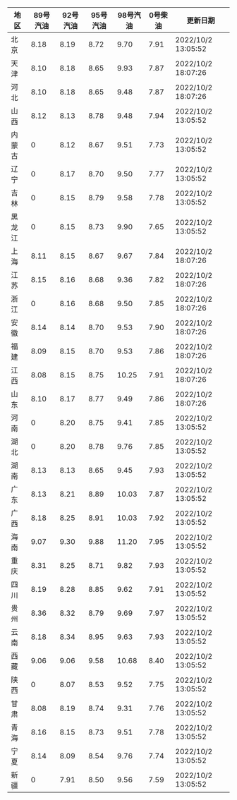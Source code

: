 | 地区 | 89号汽油 | 92号汽油 | 95号汽油 | 98号汽油 | 0号柴油 | 更新日期 |
| --- | --- | --- | --- | --- | --- | --- |
| 北京 | 8.18 | 8.19 | 8.72 | 9.70 | 7.91 | 2022/10/2 13:05:52 |
| 天津 | 8.10 | 8.18 | 8.65 | 9.93 | 7.87 | 2022/10/2 18:07:26 |
| 河北 | 8.10 | 8.18 | 8.65 | 9.48 | 7.87 | 2022/10/2 18:07:26 |
| 山西 | 8.12 | 8.13 | 8.78 | 9.48 | 7.94 | 2022/10/2 13:05:52 |
| 内蒙古 | 0 | 8.12 | 8.67 | 9.51 | 7.73 | 2022/10/2 13:05:52 |
| 辽宁 | 0 | 8.17 | 8.70 | 9.50 | 7.77 | 2022/10/2 13:05:52 |
| 吉林 | 0 | 8.15 | 8.79 | 9.58 | 7.78 | 2022/10/2 13:05:52 |
| 黑龙江 | 0 | 8.15 | 8.73 | 9.90 | 7.65 | 2022/10/2 13:05:52 |
| 上海 | 8.11 | 8.15 | 8.67 | 9.67 | 7.84 | 2022/10/2 18:07:26 |
| 江苏 | 8.15 | 8.16 | 8.68 | 9.36 | 7.82 | 2022/10/2 18:07:26 |
| 浙江 | 0 | 8.16 | 8.68 | 9.50 | 7.85 | 2022/10/2 18:07:26 |
| 安徽 | 8.14 | 8.14 | 8.70 | 9.53 | 7.90 | 2022/10/2 18:07:26 |
| 福建 | 8.09 | 8.15 | 8.70 | 9.53 | 7.86 | 2022/10/2 18:07:26 |
| 江西 | 8.08 | 8.15 | 8.75 | 10.25 | 7.91 | 2022/10/2 18:07:26 |
| 山东 | 8.10 | 8.17 | 8.77 | 9.49 | 7.86 | 2022/10/2 18:07:26 |
| 河南 | 0 | 8.20 | 8.75 | 9.41 | 7.85 | 2022/10/2 13:05:52 |
| 湖北 | 0 | 8.20 | 8.78 | 9.76 | 7.85 | 2022/10/2 13:05:52 |
| 湖南 | 8.13 | 8.13 | 8.65 | 9.45 | 7.93 | 2022/10/2 13:05:52 |
| 广东 | 8.13 | 8.21 | 8.89 | 10.03 | 7.87 | 2022/10/2 13:05:52 |
| 广西 | 8.18 | 8.25 | 8.91 | 10.03 | 7.92 | 2022/10/2 13:05:52 |
| 海南 | 9.07 | 9.30 | 9.88 | 11.20 | 7.95 | 2022/10/2 13:05:52 |
| 重庆 | 8.31 | 8.25 | 8.71 | 9.82 | 7.93 | 2022/10/2 13:05:52 |
| 四川 | 8.19 | 8.28 | 8.85 | 9.62 | 7.91 | 2022/10/2 13:05:52 |
| 贵州 | 8.36 | 8.32 | 8.79 | 9.69 | 7.97 | 2022/10/2 13:05:52 |
| 云南 | 8.18 | 8.34 | 8.95 | 9.63 | 7.93 | 2022/10/2 13:05:52 |
| 西藏 | 9.06 | 9.06 | 9.58 | 10.68 | 8.40 | 2022/10/2 13:05:52 |
| 陕西 | 0 | 8.07 | 8.53 | 9.52 | 7.75 | 2022/10/2 13:05:52 |
| 甘肃 | 8.08 | 8.19 | 8.74 | 9.31 | 7.76 | 2022/10/2 13:05:52 |
| 青海 | 8.16 | 8.15 | 8.73 | 9.51 | 7.78 | 2022/10/2 13:05:52 |
| 宁夏 | 8.14 | 8.09 | 8.54 | 9.76 | 7.74 | 2022/10/2 13:05:52 |
| 新疆 | 0 | 7.91 | 8.50 | 9.56 | 7.59 | 2022/10/2 13:05:52 |
